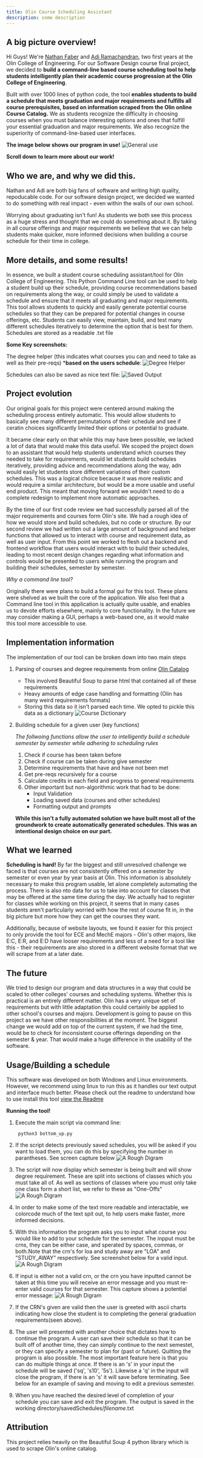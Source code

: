 ```yaml
---
title: Olin Course Scheduling Assistant
description: some description
---
```

## A big picture overview!
Hi Guys! We're [Nathan Faber](https://github.com/teadetime "@teadetime") and [Adi Ramachandran](https://github.com/aramachandran7 "@teadetime"), two first years at the Olin College of Engineering. 
For our Software Design course final project, we decided to **build a command-line based course scheduling tool to help students intelligently plan their academic course progression at the Olin College of Engineering**. 

Built with over 1000 lines of python code, the tool **enables students to build a schedule that meets graduation and major requirements and fulfills all course prerequisites, based on information scraped from the Olin online Course Catalog.** 
We as students recognize the difficulty in choosing courses when you must balance interesting options and ones that fulfill your essential graduation and major requirements. We also recognize the superiority of command-line-based user interfaces. 

**The image below shows our program in use!**
![General use](/docs/generalUse.PNG)

**Scroll down to learn more about our work!** 

## Who we are, and why we did this.
Nathan and Adi are both big fans of software and writing high quality, repoducable code. For our software design project, we decided we wanted to do something with real impact - even within the walls of our own school. 

Worrying about graduating isn't fun! As students we both see this process as a huge stress and thought that we could do something about it. By taking in all course offerings and major requirements we believe that we can help students make quicker, more informed decisions when building a course schedule for their time in college.


## More details, and some results!

In essence, we built a student course scheduling assistant/tool for Olin College of Engineering. This Python Command Line tool can be used to help a student build up their schedule, providing course recommendations based on requirements along the way, or could simply be used to validate a schedule and ensure that it meets all graduating and major requirements. This tool allows students to quickly and easily generate potential course schedules so that they can be prepared for potential changes in course offerings, etc. Students can easily view, maintain, build, and test many different schedules iteratively to determine the option that is best for them. Schedules are stored as a readable .txt file

__Some Key screenshots:__

The degree helper (this indicates what courses you can and need to take as well as their pre-reqs) ***based on the users schedule**:
![Degree Helper](/docs/reqProgress.PNG)

Schedules can also be saved as nice text file:
![Saved Output](/docs/savedSchedule.PNG)

## Project evolution
Our original goals for this project were centered around making the scheduling process entirely automatic. This would allow students to basically see many different permutations of their schedule and see if ceratin choices significantly limited their options or potential to graduate.

It became clear early on that while this may have been possible, we lacked a lot of data that would make this data useful. We scoped the project down to an assistant that would help students understand which courses they needed to take for requirements, would let students build schedules iteratively, providing advice and recommendations along the way, adn would easily let students store different variations of their custom schedules. This was a logical choice because it was more realistic and would require a similar architecture, but would be a more usable and useful end product. This meant that moving forward we wouldn't need to do a complete redesign to implement more automatic approaches.

By the time of our first code review we had successfully parsed all of the major requirements and courses form Olin's site. We had a rough idea of how we would store and build schedules, but no code or structure. By our second review we had written out a large amount of background and helper functions that allowed us to interact with course and requirement data, as well as user input. From this point we worked to flesh out a backend and frontend workflow that users would interact with to build their schedules, leading to most recent design changes regarding what information and controls would be presented to users while running the program and building their schedules, semester by semester.

_Why a command line tool?_

Originally there were plans to build a formal gui for this tool. These plans were shelved as we built the core of the application. We also feel that a Command line tool in this application is actually quite usable, and enables us to devote efforts elsewhere, mainly to core functionality. In the future we may consider making a GUI, perhaps a web-based one, as it would make this tool more accessible to use.

## Implementation information
The implementation of our tool can be broken down into two main steps
1. Parsing of courses and degree requirements from online [Olin Catalog](https://olin.smartcatalogiq.com/en/2019-20/Catalog/Courses-Credits-Hours)
    * This involved Beautiful Soup to parse html that contained all of these requirements
    * Heavy amounts of edge case handling and formatting (Olin has many weird requirements formats)
    * Storing this data so it isn't parsed each time. We opted to pickle this data as a dictionary
        ![Course Dictionary](/docs/courseDict.PNG)

2. Building schedule for a given user (key functions)

   *The follwoing functions allow the user to intelligently build a schedule semester by semester while adhering to scheduling rules*
    1. Check if course has been taken before
    1. Check if course can be taken during give semester
    1. Determine requirements that have and have not been met
    1. Get pre-reqs recursively for a course
    1. Calculate credits in each field and progress to general requirements
    1. Other important but non-algorithmic work that had to be done:
        * Input Validation
        * Loading saved data (courses and other schedules)
        * Formatting output and prompts
        
    __While this isn't a fully automated solution we have built most all of the groundwork to create automatically generated schedules. This was an intentional design choice on our part.__


## What we learned
**Scheduling is hard!** By far the biggest and still unresolved challenge we faced is that courses are not consistently offered on a semester by semester or even year by year basis at Olin. This information is absolutely necessary to make this program usable, let alone completely automating the process. There is also nto data for us to take into account for classes that may be offered at the same time during the day. We actually had to register for classes while working on this project, it seems that in many cases students aren't particularly worried with how the rest of course fit in, in the big picture but more how they can get the courses they want. 

Additionally, because of website layouts, we found it easier for this project to only provide the tool for ECE and MechE majors - Olin's other majors, like E:C, E:R, and E:D have looser requirements and less of a need for a tool like this - their requirements are also stored in a different website format that we will scrape from at a later date. 

## The future
We tried to design our program and data structures in a way that could be scaled to other colleges' courses and scheduling systems. Whether this is practical is an entirely different matter. Olin has a very unique set of requirements but with little adaptation this could certainly be applied to other school's courses and majors. Development is going to pause on this project as we have other responsibilities at the moment. 
The biggest change we would add on top of the current system, if we had the time, would be to check for inconsistent course offerings depending on the semester & year. That would make a huge difference in the usability of the software. 

## Usage/Building a schedule
This software was developed on both Windows and Linux environments. However, we recommend using linux to run this as it handles our text output and interface much better.
Please check out the readme to understand how to use install this tool
[view the Readme](/README.md)

__Running the tool!__
1. Execute the main script via command line:

        python3 bottom_up.py
2. If the script detects previously saved schedules, you will be asked if you want to load them, you can do this by specifying the number in parantheses. See screen capture below
![A Rough Digram](/docs/loadSaved.PNG)

3. The script will now display which semester is being built and will show degree requirement. These are split into sections of classes which you must take all of. As well as sections of classes where you must only take one class form a short list, we refer to these as "One-Offs" ![A Rough Digram](/docs/oneOffs.PNG)

4. In order to make some of the text more readable and interactable, we colorcode much of the text spit out, to help users make faster, more informed decisions. 

5. With this information the program asks you to input what course you would like to add to your schedule for the semester. The inpput must be crns, they can be either case, and sperated by spaces, commas, or both.Note that the crn's for loa and study away are "LOA" and "STUDY_AWAY" respectively. See screenshot below for a valid input.![A Rough Digram](/docs/inputStyles.PNG)

6. If input is either not a valid crn, or the crn you have inputted cannot be taken at this time you will receive an error message and you must re-enter valid courses for that semester. This capture shows a potential error message: ![A Rough Digram](/docs/crnError.PNG)

7. If the CRN's given are valid then the user is greeted with ascii charts indicating how close the student is to completing the general graduation requirements(seen above). 

8. The user will presented with another choice that dictates how to continue the program. A user can save their schedule so that it can be built off of another time, they can simply continue to the next semestet, or they can specify a semester to plan for (past or future). Quitting the program is also possible. The most important feature here is that you can do multiple things at once. If there is an 's' in your input the schedule will be saved ('sq', 's10', '5s'). Likewise a 'q' in the input will close the program, if there is an 's' it will save before terminating. See below for an example of saving and moving to edit a previous semester.

4. When you have reached the desired level of completion of your schedule you can save and exit the program. The output is saved in the working directory/savedSchedules/_filename_.txt

## Attribution 
This project relies heavily on the Beautiful Soup 4 python library which is used to scrape Olin's online catalog. 
